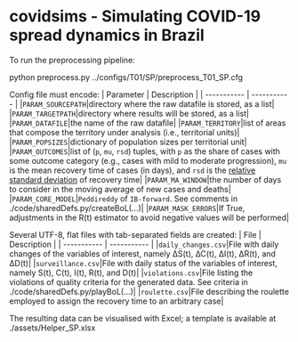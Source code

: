 # covidsims - Simulating COVID-19 spread dynamics in Brazil

To run the preprocessing pipeline:

python preprocess.py ../configs/T01/SP/preprocess_T01_SP.cfg

Config file must encode:
| Parameter | Description |
| ----------- | ----------- |
|`PARAM_SOURCEPATH`|directory where the raw datafile is stored, as a list|
|`PARAM_TARGETPATH`|directory where results will be stored, as a list|
|`PARAM_DATAFILE`|the name of the raw datafile|
|`PARAM_TERRITORY`|list of areas that compose the territory under analysis (i.e., territorial units)|
|`PARAM_POPSIZES`|dictionary of population sizes per territorial unit|
|`PARAM_OUTCOMES`|list of (`p`, `mu`, `rsd`) tuples, with `p` as the share of cases with some outcome category (e.g., cases with mild to moderate progression), `mu` is the mean recovery time of cases (in days), and `rsd` is the [relative standard deviation](https://en.wikipedia.org/wiki/Coefficient_of_variation) of recovery time|
|`PARAM_MA_WINDOW`|the number of days to consider in the moving average of new cases and deaths|
|`PARAM_CORE_MODEL`|`Peddireddy` of `IB-forward`. See comments in ./code/sharedDefs.py/createBoL(...)|
|`PARAM_MASK_ERRORS`|If True, adjustments in the R(t) estimator to avoid negative values will be performed|


Several UTF-8, flat files with tab-separated fields are created:
| File | Description |
| ----------- | ----------- |
|`daily_changes.csv`|File with daily changes of the variables of interest, namely ∆S(t), ∆C(t), ∆I(t), ∆R(t), and ∆D(t)|
|`surveillance.csv`|File with daily status of the variables of interest, namely S(t), C(t), I(t), R(t), and D(t)|
|`violations.csv`|File listing the violations of quality criteria for the generated data. See criteria in ./code/sharedDefs.py/playBoL(...)|
|`roulette.csv`|File describing the roulette employed to assign the recovery time to an arbitrary case|


The resulting data can be visualised with Excel; a template is available at ./assets/Helper_SP.xlsx
